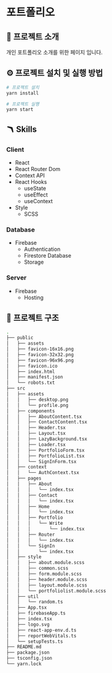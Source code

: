 # 포트폴리오

## 🌈 프로젝트 소개

개인 포트폴리오 소개를 위한 페이지 입니다.

## ⚙️ 프로젝트 설치 및 실행 방법

```Bash
# 프로젝트 설치
yarn install

# 프로젝트 실행
yarn start
```

## 🪃 Skills

### Client

- React
- React Router Dom
- Context API
- React Hooks
  - useState
  - useEffect
  - useContext
- Style
  - SCSS

### Database

- Firebase
  - Authentication
  - Firestore Database
  - Storage

### Server

- Firebase
  - Hosting

## 📖 프로젝트 구조

```Bash
.
├── public
│   ├── assets
│   ├── favicon-16x16.png
│   ├── favicon-32x32.png
│   ├── favicon-96x96.png
│   ├── favicon.ico
│   ├── index.html
│   ├── manifest.json
│   └── robots.txt
├── src
│   ├── assets
│   │   ├── desktop.png
│   │   └── profile.png
│   ├── components
│   │   ├── AboutContent.tsx
│   │   ├── ContactContent.tsx
│   │   ├── Header.tsx
│   │   ├── Layout.tsx
│   │   ├── LazyBackground.tsx
│   │   ├── Loader.tsx
│   │   ├── PortfolioForm.tsx
│   │   ├── PortfolioList.tsx
│   │   └── SignInForm.tsx
│   ├── context
│   │   └── AuthContext.tsx
│   ├── pages
│   │   ├── About
│   │   │   └── index.tsx
│   │   ├── Contact
│   │   │   └── index.tsx
│   │   ├── Home
│   │   │   └── index.tsx
│   │   ├── Portfolio
│   │   │   └── Write
│   │   │       └── index.tsx
│   │   ├── Router
│   │   │   └── index.tsx
│   │   └── SignIn
│   │       └── index.tsx
│   ├── style
│   │   ├── about.module.scss
│   │   ├── common.scss
│   │   ├── form.module.scss
│   │   ├── header.module.scss
│   │   ├── layout.module.scss
│   │   └── portfoliolist.module.scss
│   ├── util
│   │   └── random.ts
│   ├── App.tsx
│   ├── firebaseApp.ts
│   ├── index.tsx
│   ├── logo.svg
│   ├── react-app-env.d.ts
│   ├── reportWebVitals.ts
│   └── setupTests.ts
├── README.md
├── package.json
├── tsconfig.json
└── yarn.lock
```

